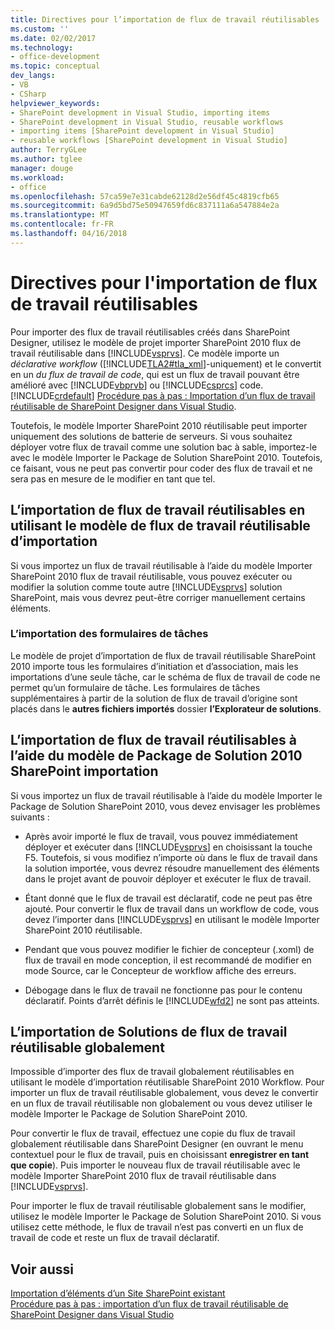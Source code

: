 ```yaml
---
title: Directives pour l’importation de flux de travail réutilisables | Documents Microsoft
ms.custom: ''
ms.date: 02/02/2017
ms.technology:
- office-development
ms.topic: conceptual
dev_langs:
- VB
- CSharp
helpviewer_keywords:
- SharePoint development in Visual Studio, importing items
- SharePoint development in Visual Studio, reusable workflows
- importing items [SharePoint development in Visual Studio]
- reusable workflows [SharePoint development in Visual Studio]
author: TerryGLee
ms.author: tglee
manager: douge
ms.workload:
- office
ms.openlocfilehash: 57ca59e7e31cabde62128d2e56df45c4819cfb65
ms.sourcegitcommit: 6a9d5bd75e50947659fd6c837111a6a547884e2a
ms.translationtype: MT
ms.contentlocale: fr-FR
ms.lasthandoff: 04/16/2018
---
```

# <a name="guidelines-for-importing-reusable-workflows"></a>Directives pour l'importation de flux de travail réutilisables
  Pour importer des flux de travail réutilisables créés dans SharePoint Designer, utilisez le modèle de projet importer SharePoint 2010 flux de travail réutilisable dans [!INCLUDE[vsprvs](../sharepoint/includes/vsprvs-md.md)]. Ce modèle importe un *déclarative* *workflow* ([!INCLUDE[TLA2#tla_xml](../sharepoint/includes/tla2sharptla-xml-md.md)]-uniquement) et le convertit en un *du flux de travail de code*, qui est un flux de travail pouvant être amélioré avec [!INCLUDE[vbprvb](../sharepoint/includes/vbprvb-md.md)] ou [!INCLUDE[csprcs](../sharepoint/includes/csprcs-md.md)] code. [!INCLUDE[crdefault](../sharepoint/includes/crdefault-md.md)] [Procédure pas à pas : Importation d’un flux de travail réutilisable de SharePoint Designer dans Visual Studio](../sharepoint/walkthrough-import-a-sharepoint-designer-reusable-workflow-into-visual-studio.md).  
  
 Toutefois, le modèle Importer SharePoint 2010 réutilisable peut importer uniquement des solutions de batterie de serveurs. Si vous souhaitez déployer votre flux de travail comme une solution bac à sable, importez-le avec le modèle Importer le Package de Solution SharePoint 2010. Toutefois, ce faisant, vous ne peut pas convertir pour coder des flux de travail et ne sera pas en mesure de le modifier en tant que tel.  
  
## <a name="importing-reusable-workflows-by-using-the-import-reusable-workflow-template"></a>L’importation de flux de travail réutilisables en utilisant le modèle de flux de travail réutilisable d’importation  
 Si vous importez un flux de travail réutilisable à l’aide du modèle Importer SharePoint 2010 flux de travail réutilisable, vous pouvez exécuter ou modifier la solution comme toute autre [!INCLUDE[vsprvs](../sharepoint/includes/vsprvs-md.md)] solution SharePoint, mais vous devrez peut-être corriger manuellement certains éléments.  
  
### <a name="importing-task-forms"></a>L’importation des formulaires de tâches  
 Le modèle de projet d’importation de flux de travail réutilisable SharePoint 2010 importe tous les formulaires d’initiation et d’association, mais les importations d’une seule tâche, car le schéma de flux de travail de code ne permet qu’un formulaire de tâche. Les formulaires de tâches supplémentaires à partir de la solution de flux de travail d’origine sont placés dans le **autres fichiers importés** dossier **l’Explorateur de solutions**.  
  
## <a name="importing-reusable-workflows-by-using-the-import-sharepoint-2010-solution-package-template"></a>L’importation de flux de travail réutilisables à l’aide du modèle de Package de Solution 2010 SharePoint importation  
 Si vous importez un flux de travail réutilisable à l’aide du modèle Importer le Package de Solution SharePoint 2010, vous devez envisager les problèmes suivants :  
  
-   Après avoir importé le flux de travail, vous pouvez immédiatement déployer et exécuter dans [!INCLUDE[vsprvs](../sharepoint/includes/vsprvs-md.md)] en choisissant la touche F5. Toutefois, si vous modifiez n’importe où dans le flux de travail dans la solution importée, vous devrez résoudre manuellement des éléments dans le projet avant de pouvoir déployer et exécuter le flux de travail.  
  
-   Étant donné que le flux de travail est déclaratif, code ne peut pas être ajouté. Pour convertir le flux de travail dans un workflow de code, vous devez l’importer dans [!INCLUDE[vsprvs](../sharepoint/includes/vsprvs-md.md)] en utilisant le modèle Importer SharePoint 2010 réutilisable.  
  
-   Pendant que vous pouvez modifier le fichier de concepteur (.xoml) de flux de travail en mode conception, il est recommandé de modifier en mode Source, car le Concepteur de workflow affiche des erreurs.  
  
-   Débogage dans le flux de travail ne fonctionne pas pour le contenu déclaratif. Points d’arrêt définis le [!INCLUDE[wfd2](../sharepoint/includes/wfd2-md.md)] ne sont pas atteints.  
  
## <a name="importing-globally-reusable-workflow-solutions"></a>L’importation de Solutions de flux de travail réutilisable globalement  
 Impossible d’importer des flux de travail globalement réutilisables en utilisant le modèle d’importation réutilisable SharePoint 2010 Workflow. Pour importer un flux de travail réutilisable globalement, vous devez le convertir en un flux de travail réutilisable non globalement ou vous devez utiliser le modèle Importer le Package de Solution SharePoint 2010.  
  
 Pour convertir le flux de travail, effectuez une copie du flux de travail globalement réutilisable dans SharePoint Designer (en ouvrant le menu contextuel pour le flux de travail, puis en choisissant **enregistrer en tant que copie**). Puis importer le nouveau flux de travail réutilisable avec le modèle Importer SharePoint 2010 flux de travail réutilisable dans [!INCLUDE[vsprvs](../sharepoint/includes/vsprvs-md.md)].  
  
 Pour importer le flux de travail réutilisable globalement sans le modifier, utilisez le modèle Importer le Package de Solution SharePoint 2010. Si vous utilisez cette méthode, le flux de travail n’est pas converti en un flux de travail de code et reste un flux de travail déclaratif.  
  
## <a name="see-also"></a>Voir aussi  
 [Importation d’éléments d’un Site SharePoint existant](../sharepoint/importing-items-from-an-existing-sharepoint-site.md)   
 [Procédure pas à pas : importation d’un flux de travail réutilisable de SharePoint Designer dans Visual Studio](../sharepoint/walkthrough-import-a-sharepoint-designer-reusable-workflow-into-visual-studio.md)  
  
  